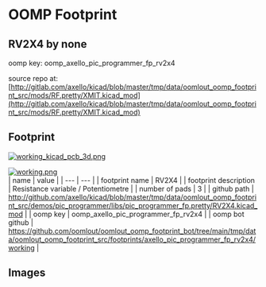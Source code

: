 # OOMP Footprint  
## RV2X4  by none  
  
oomp key: oomp_axello_pic_programmer_fp_rv2x4  
  
source repo at: [http://gitlab.com/axello/kicad/blob/master/tmp/data/oomlout_oomp_footprint_src/mods/RF.pretty/XMIT.kicad_mod](http://gitlab.com/axello/kicad/blob/master/tmp/data/oomlout_oomp_footprint_src/mods/RF.pretty/XMIT.kicad_mod)  
## Footprint  
  
[![working_kicad_pcb_3d.png](working_kicad_pcb_3d_600.png)](working_kicad_pcb_3d.png)  
  
[![working.png](working_600.png)](working.png)  
| name | value | 
| --- | --- | 
| footprint name | RV2X4 | 
| footprint description | Resistance variable / Potentiometre | 
| number of pads | 3 | 
| github path | http://github.com/axello/kicad/blob/master/tmp/data/oomlout_oomp_footprint_src/demos/pic_programmer/libs/pic_programmer_fp.pretty/RV2X4.kicad_mod | 
| oomp key | oomp_axello_pic_programmer_fp_rv2x4 | 
| oomp bot github | https://github.com/oomlout/oomlout_oomp_footprint_bot/tree/main/tmp/data/oomlout_oomp_footprint_src/footprints/axello_pic_programmer_fp_rv2x4/working | 
## Images  
